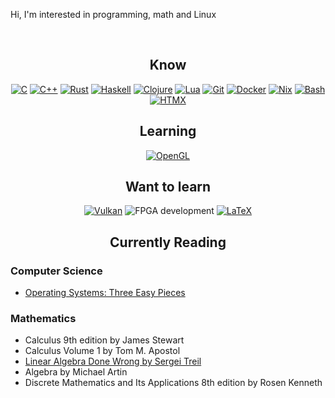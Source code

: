 <p>Hi, I'm interested in programming, math and Linux</p></br >

<h2 align="center">Know</h2>
<div align="center">
    <a href="https://gcc.gnu.org/"><img
            src="https://img.shields.io/badge/C-00599C?style=for-the-badge&logo=c&logoColor=white"
            alt="C" /></a>
    <a href="https://en.cppreference.com/"><img
            src="https://img.shields.io/badge/C%2B%2B-00599C?style=for-the-badge&logo=c%2B%2B&logoColor=white"
            alt="C++" /></a>
    <a href="https://rust-lang.org/"><img
            src="https://img.shields.io/badge/Rust-black?style=for-the-badge&logo=rust&logoColor=#E57324"
            alt="Rust" /></a>
    <a href="https://haskell.org/"><img
            src="https://img.shields.io/badge/Haskell-5e5086?style=for-the-badge&logo=haskell&logoColor=white"
            alt="Haskell" /></a>
    <a href="https://www.clojure.org/"><img
            src="https://img.shields.io/badge/Clojure-5881D8?style=for-the-badge&logo=clojure&logoColor=white"
            alt="Clojure" /></a>
    <a href="https://www.lua.org/"><img
            src="https://img.shields.io/badge/Lua-2C2D72?style=for-the-badge&logo=lua&logoColor=white" alt="Lua" /></a>
    <a href="https://git-scm.com/"><img
            src="https://img.shields.io/badge/GIT-E44C30?style=for-the-badge&logo=git&logoColor=white"
            alt="Git" /></a>
    <a href="https://www.docker.com/"><img
            src="https://img.shields.io/badge/docker-%230db7ed.svg?style=for-the-badge&logo=docker&logoColor=white"
            alt="Docker" /></a>
    <a href="https://nixos.org/"><img
            src="https://img.shields.io/badge/NIX-5277C3.svg?style=for-the-badge&logo=NixOS&logoColor=white"
            alt="Nix" /></a>
    <a href="https://www.gnu.org/software/bash/"><img
            src="https://img.shields.io/badge/Shell_Script-121011?style=for-the-badge&logo=gnu-bash&logoColor=white"
            alt="Bash" /></a>
    <a href="https://htmx.org/"><img
            src="https://img.shields.io/badge/%3C/%3E%20htmx-3D72D7?style=for-the-badge&logo=mysl&logoColor=white"
            alt="HTMX" /></a>
</div>

<h2 align="center">Learning</h2>
<div align="center">
    <a href="https://www.opengl.org/"><img
            src="https://img.shields.io/badge/OpenGL-%23FFFFFF.svg?style=for-the-badge&logo=opengl"
            alt="OpenGL" /></a>
</div>

<h2 align="center">Want to learn</h2>
<div align="center">
    <a href="https://www.vulkan.org/"><img
            src="https://img.shields.io/badge/Vulkan-AC162C.svg?style=for-the-badge&logo=vulkan&logoColor=white"
            alt="Vulkan" /></a>
    <img
         src="https://img.shields.io/badge/FPGA%20development-red?style=for-the-badge"
         alt="FPGA development" />
    <a href="https://www.latex-project.org/"><img
            src="https://img.shields.io/badge/LaTeX-47A141?style=for-the-badge&logo=LaTeX&logoColor=white"
            alt="LaTeX" /></a>
</div>

<h2 align="center">Currently Reading</h2>
<h3>Computer Science</h3>
<ul>
    <li><a href="https://pages.cs.wisc.edu/~remzi/OSTEP/">Operating Systems: Three Easy Pieces</a></li>
</ul>
<h3>Mathematics</h3>
<ul>
    <li>Calculus 9th edition by James Stewart</li>
    <li>Calculus Volume 1 by Tom M. Apostol</li>
    <li><a href="https://www.math.brown.edu/streil/papers/LADW/LADW.html">Linear Algebra Done Wrong by Sergei Treil</a></li>
    <li>Algebra by Michael Artin</li>
    <li>Discrete Mathematics and Its Applications 8th edition by Rosen Kenneth</li>
</div>
